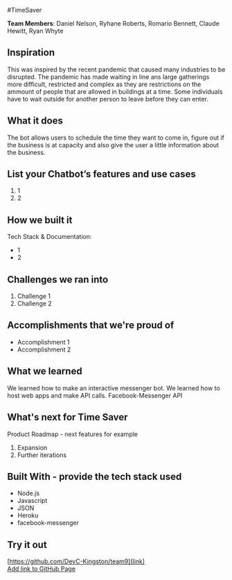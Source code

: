 #TimeSaver

[//]: <> (Please use this Winning Hackathon Application as an example:
https://devpost.com/software/rewise-ai-powered-revision-bot)

**Team Members**: Daniel Nelson, Ryhane Roberts, Romario Bennett, Claude Hewitt, Ryan Whyte

## Inspiration

This was inspired by the recent pandemic that caused many industries to be disrupted. The pandemic has made waiting in line ans large gatherings more difficult, restricted and complex as they are restrictions on the ammount of people that are allowed in buildings at a time. Some individuals have to wait outside for another person to leave before they can enter.

## What it does
The bot allows users to schedule the time they want to come in, figure out if the business is at capacity and also give the user a little information about the business.


## List your Chatbot’s features and use cases
1. 1
1. 2


## How we built it
Tech Stack & Documentation:
* 1
* 2


## Challenges we ran into
1. Challenge 1
1. Challenge 2
 
 
## Accomplishments that we're proud of
* Accomplishment 1
* Accomplishment 2


## What we learned
We learned how to make an interactive messenger bot.
We learned how to host web apps and make API calls.
Facebook-Messenger API



## What's next for Time Saver
Product Roadmap - next features for example
1. Expansion
1. Further iterations


## Built With - provide the tech stack used 
* Node.js
* Javascript
* JSON
* Heroku
* facebook-messenger


## Try it out
[https://github.com/DevC-Kingston/team9](link) </br>
[Add link to GitHub Page](link)
